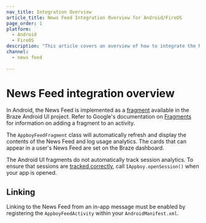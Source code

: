 ```yaml
---
nav_title: Integration Overview
article_title: News Feed Integration Overview for Android/FireOS
page_order: 1
platform: 
  - Android
  - FireOS
description: "This article covers an overview of how to integrate the News Feed into your Android application."
channel:
  - news feed
  
---
```


# News Feed integration overview

In Android, the News Feed is implemented as a [fragment][2] available in the Braze Android UI project. Refer to Google's documentation on [Fragments][3] for information on adding a fragment to an activity.

The `AppboyFeedFragment` class will automatically refresh and display the contents of the News Feed and log usage analytics. The cards that can appear in a user's News Feed are set on the Braze dashboard.

The Android UI fragments do not automatically track session analytics. To ensure that sessions are [tracked correctly][4], call `IAppboy.openSession()` when your app is opened.

## Linking

Linking to the News Feed from an in-app message must be enabled by registering the `AppboyFeedActivity` within your `AndroidManifest.xml`.


[2]: http://developer.android.com/guide/components/fragments.html
[3]: http://developer.android.com/guide/components/fragments.html#Adding "Android Documentation: Fragments"
[4]: {{site.baseurl}}/developer_guide/platform_integration_guides/android/analytics/tracking_sessions/
